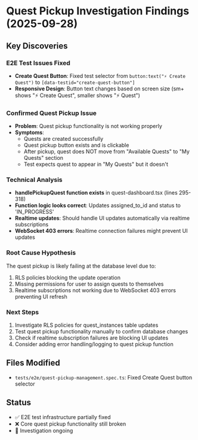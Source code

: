 # Quest Pickup Investigation Findings (2025-09-28)

## Key Discoveries

### E2E Test Issues Fixed
- **Create Quest Button**: Fixed test selector from `button:text("⚡ Create Quest")` to `[data-testid="create-quest-button"]`
- **Responsive Design**: Button text changes based on screen size (sm+ shows "⚡ Create Quest", smaller shows "⚡ Quest")

### Confirmed Quest Pickup Issue
- **Problem**: Quest pickup functionality is not working properly
- **Symptoms**: 
  - Quests are created successfully 
  - Quest pickup button exists and is clickable
  - After pickup, quest does NOT move from "Available Quests" to "My Quests" section
  - Test expects quest to appear in "My Quests" but it doesn't

### Technical Analysis
- **handlePickupQuest function exists** in quest-dashboard.tsx (lines 295-318)
- **Function logic looks correct**: Updates assigned_to_id and status to 'IN_PROGRESS'
- **Realtime updates**: Should handle UI updates automatically via realtime subscriptions
- **WebSocket 403 errors**: Realtime connection failures might prevent UI updates

### Root Cause Hypothesis
The quest pickup is likely failing at the database level due to:
1. RLS policies blocking the update operation
2. Missing permissions for user to assign quests to themselves  
3. Realtime subscriptions not working due to WebSocket 403 errors preventing UI refresh

### Next Steps
1. Investigate RLS policies for quest_instances table updates
2. Test quest pickup functionality manually to confirm database changes
3. Check if realtime subscription failures are blocking UI updates
4. Consider adding error handling/logging to quest pickup function

## Files Modified
- `tests/e2e/quest-pickup-management.spec.ts`: Fixed Create Quest button selector

## Status
- ✅ E2E test infrastructure partially fixed
- ❌ Core quest pickup functionality still broken
- 🔄 Investigation ongoing